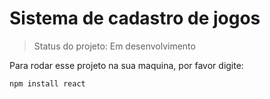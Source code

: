 # Sistema de cadastro de jogos 

> Status do projeto: Em desenvolvimento

Para rodar esse projeto na sua maquina, por favor digite:

```
npm install react
```
